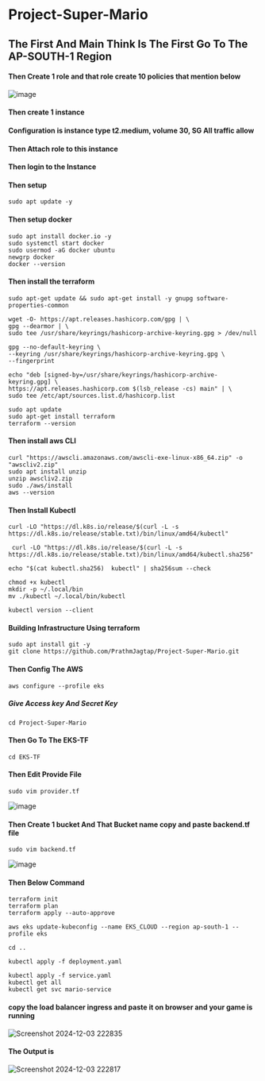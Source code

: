 # Project-Super-Mario

## The First And Main Think Is The First Go To The AP-SOUTH-1 Region



#### Then Create 1 role and that role create 10 policies that mention below
![image](https://github.com/user-attachments/assets/313c7a91-2a82-438e-9b8f-dace89d6a7ae)

#### Then create 1 instance 
#### Configuration is instance type t2.medium, volume 30, SG All traffic allow
#### Then Attach role to this instance
#### Then login to the Instance 

#### Then setup
````
sudo apt update -y
````
#### Then setup docker
````
sudo apt install docker.io -y
sudo systemctl start docker
sudo usermod -aG docker ubuntu
newgrp docker
docker --version
````

#### Then install the terraform 

````
sudo apt-get update && sudo apt-get install -y gnupg software-properties-common

wget -O- https://apt.releases.hashicorp.com/gpg | \
gpg --dearmor | \
sudo tee /usr/share/keyrings/hashicorp-archive-keyring.gpg > /dev/null

gpg --no-default-keyring \
--keyring /usr/share/keyrings/hashicorp-archive-keyring.gpg \
--fingerprint

echo "deb [signed-by=/usr/share/keyrings/hashicorp-archive-keyring.gpg] \
https://apt.releases.hashicorp.com $(lsb_release -cs) main" | \
sudo tee /etc/apt/sources.list.d/hashicorp.list

sudo apt update
sudo apt-get install terraform
terraform --version

````
#### Then install aws CLI 

````
curl "https://awscli.amazonaws.com/awscli-exe-linux-x86_64.zip" -o "awscliv2.zip"
sudo apt install unzip 
unzip awscliv2.zip
sudo ./aws/install
aws --version
````
#### Then Install Kubectl

````
curl -LO "https://dl.k8s.io/release/$(curl -L -s https://dl.k8s.io/release/stable.txt)/bin/linux/amd64/kubectl"
````

````
 curl -LO "https://dl.k8s.io/release/$(curl -L -s https://dl.k8s.io/release/stable.txt)/bin/linux/amd64/kubectl.sha256"
````

````
echo "$(cat kubectl.sha256)  kubectl" | sha256sum --check
````

````
chmod +x kubectl
mkdir -p ~/.local/bin
mv ./kubectl ~/.local/bin/kubectl
````

````
kubectl version --client
````

#### Building Infrastructure Using terraform
````
sudo apt install git -y
git clone https://github.com/PrathmJagtap/Project-Super-Mario.git
````
#### Then Config The AWS

````
aws configure --profile eks
````
##### Give Access key And Secret Key

````
cd Project-Super-Mario
````
#### Then Go To The EKS-TF
````
cd EKS-TF
````
#### Then Edit Provide File
````
sudo vim provider.tf
````
![image](https://github.com/user-attachments/assets/ec296550-6255-41ad-bd84-a357ce6cfba0)

#### Then Create 1 bucket And That Bucket name copy and paste backend.tf file

````
sudo vim backend.tf
````
![image](https://github.com/user-attachments/assets/cad9dfc3-36ca-4e05-92c3-3af674b1f378)

#### Then Below Command
````
terraform init
terraform plan
terraform apply --auto-approve
````
````
aws eks update-kubeconfig --name EKS_CLOUD --region ap-south-1 --profile eks
````
````
cd ..
````
````
kubectl apply -f deployment.yaml
````
````
kubectl apply -f service.yaml
kubectl get all
kubectl get svc mario-service
````
#### copy the load balancer ingress and paste it on browser and your game is running

![Screenshot 2024-12-03 222835](https://github.com/user-attachments/assets/81667746-e1f2-4b3a-a259-6a6eafa8fbfc)


#### The Output is
![Screenshot 2024-12-03 222817](https://github.com/user-attachments/assets/6b4234c6-b7cc-4ec2-aa30-7aa9274e98ec)
